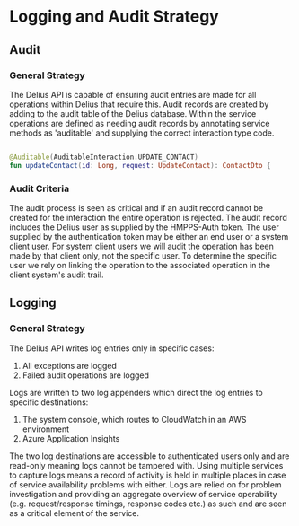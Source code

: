 # Logging and Audit Strategy

## Audit

### General Strategy

The Delius API is capable of ensuring audit entries are made for all
operations within Delius that require this. Audit records are created
by adding to the audit table of the Delius database. Within the service
operations are defined as needing audit records by annotating service methods
as 'auditable' and supplying the correct interaction type code.

``` kotlin

@Auditable(AuditableInteraction.UPDATE_CONTACT)
fun updateContact(id: Long, request: UpdateContact): ContactDto {

```

### Audit Criteria

The audit process is seen as critical and if an audit record cannot be
created for the interaction the entire operation is rejected. The audit record
includes the Delius user as supplied by the HMPPS-Auth token. The user
supplied by the authentication token may be either an end user or a system
client user. For system client users we will audit the operation has been made
by that client only, not the specific user. To determine the specific user we
rely on linking the operation to the associated operation in the client
system's audit trail.

## Logging

### General Strategy

The Delius API writes log entries only in specific cases:

1. All exceptions are logged
2. Failed audit operations are logged

Logs are written to two log appenders which direct the log entries to specific
destinations:

1. The system console, which routes to CloudWatch in an AWS environment
2. Azure Application Insights

The two log destinations are accessible to authenticated users only and are
read-only meaning logs cannot be tampered with. Using multiple services to
capture logs means a record of activity is held in multiple places in case of
service availability problems with either. Logs are relied on for problem
investigation and providing an aggregate overview of service operability (e.g.
request/response timings, response codes etc.) as such and are seen as a
critical element of the service.
